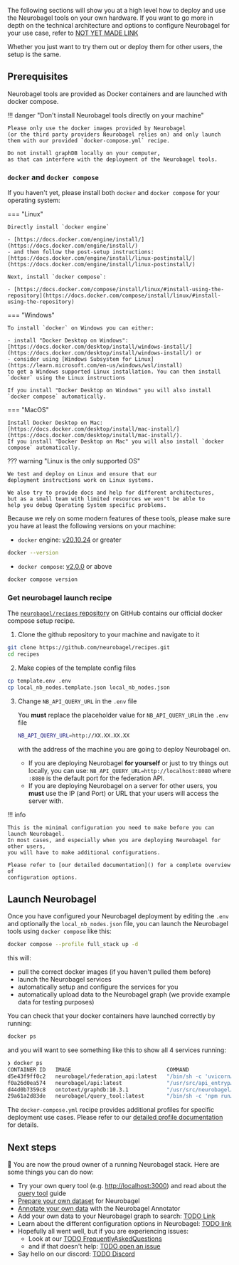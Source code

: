 The following sections will show you 
at a high level how to deploy and use the 
Neurobagel tools on your own hardware.
If you want to go more in depth on the technical
architecture and options to configure Neurobagel
for your use case, refer to [NOT YET MADE LINK]()

Whether you just want to try them out 
or deploy them for other users, 
the setup is the same.

## Prerequisites

Neurobagel tools are provided as Docker containers 
and are launched with docker compose. 

!!! danger "Don't install Neurobagel tools directly on your machine"
    
    Please only use the docker images provided by Neurobagel 
    (or the third party providers Neurobagel relies on) and only launch
    them with our provided `docker-compose.yml` recipe.

    Do not install graphDB locally on your computer, 
    as that can interfere with the deployment of the Neurobagel tools.

### `docker` and `docker compose` 
If you haven't yet, please install both `docker` and `docker compose`
for your operating system:

=== "Linux"

    Directly install `docker engine` 
    
    - [https://docs.docker.com/engine/install/](https://docs.docker.com/engine/install/)
    - and then follow the post-setup instructions: [https://docs.docker.com/engine/install/linux-postinstall/](https://docs.docker.com/engine/install/linux-postinstall/)

    Next, install `docker compose`: 

    - [https://docs.docker.com/compose/install/linux/#install-using-the-repository](https://docs.docker.com/compose/install/linux/#install-using-the-repository)

=== "Windows"

    To install `docker` on Windows you can either:

    - install "Docker Desktop on Windows": [https://docs.docker.com/desktop/install/windows-install/](https://docs.docker.com/desktop/install/windows-install/) or
    - consider using [Windows Subsystem for Linux](https://learn.microsoft.com/en-us/windows/wsl/install)
    to get a Windows supported Linux installation. You can then install `docker` using the Linux instructions

    If you install "Docker Desktop on Windows" you will also install `docker compose` automatically.

=== "MacOS"

    Install Docker Desktop on Mac: [https://docs.docker.com/desktop/install/mac-install/](https://docs.docker.com/desktop/install/mac-install/).
    If you install "Docker Desktop on Mac" you will also install `docker compose` automatically.

??? warning "Linux is the only supported OS"

    We test and deploy on Linux and ensure that our
    deployment instructions work on Linux systems.

    We also try to provide docs and help for different architectures,
    but as a small team with limited resources we won't be able to 
    help you debug Operating System specific problems. 

Because we rely on some modern features of these
tools, please make sure you have at least the following
versions on your machine:

- `docker` engine: [v20.10.24](https://docs.docker.com/engine/release-notes/20.10/) or greater
```bash
docker --version
```
- `docker compose`: [v2.0.0](https://github.com/docker/compose/releases/tag/v2.0.0) or above
```bash
docker compose version
```
### Get neurobagel launch recipe

The [`neurobagel/recipes` repository](https://github.com/neurobagel/recipes) 
on GitHub contains our official
docker compose setup recipe. 

1. Clone the github repository to your machine and navigate to it
```bash
git clone https://github.com/neurobagel/recipes.git
cd recipes
```
2. Make copies of the template config files
```bash
cp template.env .env
cp local_nb_nodes.template.json local_nb_nodes.json
```
3. Change `NB_API_QUERY_URL` in the `.env` file 

    You **must** replace the placeholder value for `NB_API_QUERY_URL`in the `.env` file
    
    ```bash
    NB_API_QUERY_URL=http://XX.XX.XX.XX
    ```
    with the address of the machine you are going to deploy Neurobagel on.

    - If you are deploying Neurobagel **for yourself** or just to try things out locally, 
   you can use: `NB_API_QUERY_URL=http://localhost:8080` 
    where `:8080` is the default port for the federation API.
    - If you are deploying Neurobagel on a server for other users, 
   you **must** use the IP (and Port) or URL that your users will access the server with. 
   
!!! info

    This is the minimal configuration you need to make before you can launch Neurobagel.
    In most cases, and especially when you are deploying Neurobagel for other users,
    you will have to make additional configurations. 

    Please refer to [our detailed documentation]() for a complete overview of 
    configuration options.

## Launch Neurobagel

Once you have configured your Neurobagel deployment by editing the `.env`
and optionally the `local_nb_nodes.json` file, you can launch the Neurobagel
tools using `docker compose` like this: 

```bash
docker compose --profile full_stack up -d
```

this will:

- pull the correct docker images (if you haven't pulled them before)
- launch the Neurobagel services
- automatically setup and configure the services for you
- automatically upload data to the Neurobagel graph (we provide example data for testing purposes)

You can check that your docker containers have launched correctly by running:

```bash
docker ps
```
and you will want to see something like this to show all 4 services running:
```bash
❯ docker ps
CONTAINER ID   IMAGE                              COMMAND                  CREATED         STATUS         PORTS                                                 NAMES
d5e43f9ff0c2   neurobagel/federation_api:latest   "/bin/sh -c 'uvicorn…"   8 seconds ago   Up 8 seconds   0.0.0.0:8080->8000/tcp, :::8080->8000/tcp             recipes-federation-1
f0a26d0ea574   neurobagel/api:latest              "/usr/src/api_entryp…"   8 seconds ago   Up 8 seconds   0.0.0.0:8000->8000/tcp, :::8000->8000/tcp             recipes-api-1
d44d0b7359c8   ontotext/graphdb:10.3.1            "/usr/src/neurobagel…"   8 seconds ago   Up 8 seconds   0.0.0.0:7200->7200/tcp, :::7200->7200/tcp, 7300/tcp   recipes-graph-1
29a61a2d83de   neurobagel/query_tool:latest       "/bin/sh -c 'npm run…"   8 seconds ago   Up 8 seconds   0.0.0.0:3000->5173/tcp, :::3000->5173/tcp             recipes-query_federation-1
```

The `docker-compose.yml` recipe provides additional profiles
for specific deployment use cases. Please refer to
our [detailed profile documentation]() for details.

## Next steps

:tada: You are now the proud owner of a running Neurobagel stack. Here are some things you can do now:

- Try your own query tool (e.g. [http://localhost:3000](http://localhost:3000)) and read about the [query tool](./query_tool.md) guide
- [Prepare your own dataset](./data_prep.md) for Neurobagel
- [Annotate your own data](./annotation_tool.md) with the Neurobagel Annotator
- Add your own data to your Neurobagel graph to search: [TODO Link]()
- Learn about the different configuration options in Neurobagel: [TODO link]()
- Hopefully all went well, but if you are experiencing issues: 
  - Look at our [TODO FrequentlyAskedQuestions]()
  - and if that doesn't help: [TODO open an issue]()
- Say hello on our discord: [TODO Discord]()